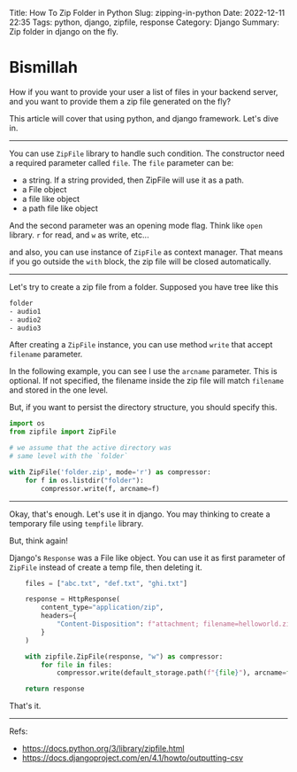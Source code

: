 Title: How To Zip Folder in Python
Slug: zipping-in-python
Date: 2022-12-11 22:35
Tags: python, django, zipfile, response
Category: Django
Summary: Zip folder in django on the fly.

# Bismillah

How if you want to provide your user a list of files in your backend server, and you want to provide them a zip file generated on the fly?

This article will cover that using python, and django framework. Let's dive in.

---

You can use `ZipFile` library to handle such condition. The constructor need a required parameter called `file`. The `file` parameter can be:
- a string. If a string provided, then ZipFile will use it as a path.
- a File object
- a file like object
- a path file like object

And the second parameter was an opening mode flag. Think like `open` library. `r` for read, and `w` as write, etc...

and also, you can use instance of `ZipFile` as context manager. That means if you go outside the `with` block, the zip file will be closed automatically.

---
Let's try to create a zip file from a folder. Supposed you have tree like this

```bash
folder
- audio1
- audio2
- audio3
```

After creating a `ZipFile` instance, you can use method `write` that accept `filename` parameter. 

In the following example, you can see I use the `arcname` parameter. This is optional. If not specified, the filename inside the zip file will match `filename` and stored in the one level.

But, if you want to persist the directory structure, you should specify this.


```python
import os
from zipfile import ZipFile

# we assume that the active directory was 
# same level with the `folder`

with ZipFile('folder.zip', mode='r') as compressor:
    for f in os.listdir("folder"):
        compressor.write(f, arcname=f)

```
---
Okay, that's enough. Let's use it in django. You may thinking to create a temporary file using `tempfile` library.

But, think again!

Django's `Response` was a File like object. You can use it as first parameter of `ZipFile` instead of create a temp file, then deleting it.

```python
    files = ["abc.txt", "def.txt", "ghi.txt"]

    response = HttpResponse(
        content_type="application/zip",
        headers={
            "Content-Disposition": f"attachment; filename=helloworld.zip"
        }
    )

    with zipfile.ZipFile(response, "w") as compressor:
        for file in files:
            compressor.write(default_storage.path(f"{file}"), arcname=file)

    return response
```
That's it. 


---

Refs:

- https://docs.python.org/3/library/zipfile.html
- https://docs.djangoproject.com/en/4.1/howto/outputting-csv
